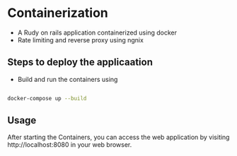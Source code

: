 # Containerization
- A Rudy on rails application containerized using docker 
- Rate limiting and reverse proxy using ngnix


## Steps to deploy the applicaation 
- Build and run the containers using 
```bash

docker-compose up --build  


```

## Usage

After starting the Containers, you can access the web application by visiting http://localhost:8080 in your web browser.


